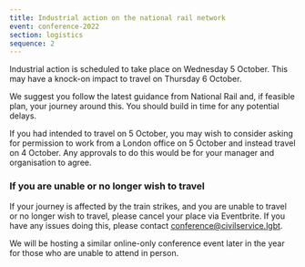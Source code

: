 ```yaml
---
title: Industrial action on the national rail network
event: conference-2022
section: logistics
sequence: 2
---
```


Industrial action is scheduled to take place on Wednesday 5 October. This may have a knock-on impact to travel on Thursday 6 October.

We suggest you follow the latest guidance from National Rail and, if feasible plan, your journey around this. You should build in time for any potential delays.

If you had intended to travel on 5 October, you may wish to consider asking for permission to work from a London office on 5 October and instead travel on 4 October. Any approvals to do this would be for your manager and organisation to agree.

### If you are unable or no longer wish to travel

If your journey is affected by the train strikes, and you are unable to travel or no longer wish to travel, please cancel your place via Eventbrite. If you have any issues doing this, please contact <conference@civilservice.lgbt>.

We will be hosting a similar online-only conference event later in the year for those who are unable to attend in person.

